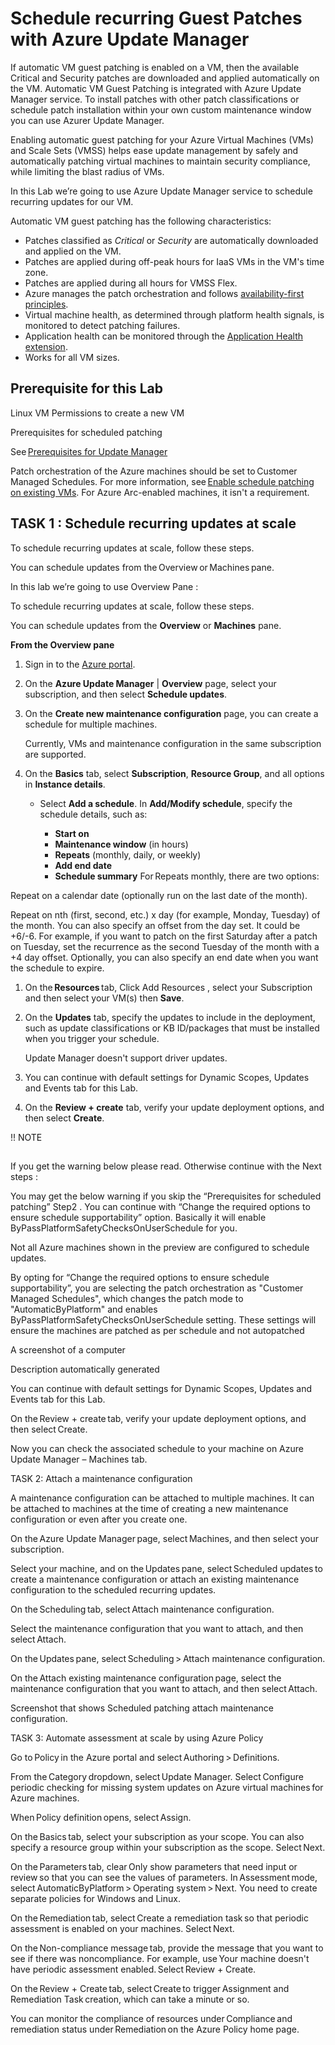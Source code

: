 # Schedule recurring Guest Patches with Azure Update Manager

If automatic VM guest patching is enabled on a VM, then the available Critical and Security patches are downloaded and applied automatically on the VM. Automatic VM Guest Patching is integrated with Azure Update Manager service.
To install patches with other patch classifications or schedule patch installation within your own custom maintenance window you can use Azurer Update Manager. 

Enabling automatic guest patching for your Azure Virtual Machines (VMs) and Scale Sets (VMSS) helps ease update management by safely and automatically patching virtual machines to maintain security compliance, while limiting the blast radius of VMs. 

In this Lab we’re going to use Azure Update Manager service to schedule recurring updates for our VM.  

Automatic VM guest patching has the following characteristics:
- Patches classified as *Critical* or *Security* are automatically downloaded and applied on the VM.
- Patches are applied during off-peak hours for IaaS VMs in the VM's time zone.
- Patches are applied during all hours for VMSS Flex.
- Azure manages the patch orchestration and follows [availability-first principles](https://learn.microsoft.com/en-us/azure/virtual-machines/automatic-vm-guest-patching#availability-first-updates).
- Virtual machine health, as determined through platform health signals, is monitored to detect patching failures.
- Application health can be monitored through the [Application Health extension](https://learn.microsoft.com/en-us/azure/virtual-machine-scale-sets/virtual-machine-scale-sets-health-extension?tabs=rest-api).
- Works for all VM sizes.
 

 



 

## Prerequisite for this Lab 

Linux VM
Permissions to create a new VM 

Prerequisites for scheduled patching 

See [Prerequisites for Update Manager](https://learn.microsoft.com/en-us/azure/update-manager/prerequisites) 

Patch orchestration of the Azure machines should be set to Customer Managed Schedules. For more information, see [Enable schedule patching on existing VMs](https://learn.microsoft.com/en-us/azure/update-manager/prerequsite-for-schedule-patching?tabs=new-prereq-portal%2Cauto-portal#enable-schedule-patching-on-azure-vms). For Azure Arc-enabled machines, it isn't a requirement. 

 

## TASK 1 : Schedule recurring updates at scale 

To schedule recurring updates at scale, follow these steps. 

You can schedule updates from the Overview or Machines pane. 

In this lab we’re going to use Overview Pane :  



To schedule recurring updates at scale, follow these steps.

You can schedule updates from the **Overview** or **Machines** pane.

**From the Overview pane**

1. Sign in to the [Azure portal](https://portal.azure.com).

1. On the **Azure Update Manager** | **Overview** page, select your subscription, and then select **Schedule updates**.

1. On the **Create new maintenance configuration** page, you can create a schedule for multiple machines.

	Currently, VMs and maintenance configuration in the same subscription are supported.

1. On the **Basics** tab, select **Subscription**, **Resource Group**, and all options in **Instance details**.
	- Select **Add a schedule**. In **Add/Modify schedule**, specify the schedule details, such as:
	
		- **Start on**
		- **Maintenance window** (in hours)
		- **Repeats** (monthly, daily, or weekly)
		- **Add end date**
		- **Schedule summary**
For Repeats monthly, there are two options: 

Repeat on a calendar date (optionally run on the last date of the month). 

Repeat on nth (first, second, etc.) x day (for example, Monday, Tuesday) of the month. You can also specify an offset from the day set. It could be +6/-6. For example, if you want to patch on the first Saturday after a patch on Tuesday, set the recurrence as the second Tuesday of the month with a +4 day offset. Optionally, you can also specify an end date when you want the schedule to expire. 

1. On the **Resources** tab, Click  Add Resources , select your Subscription and then select your VM(s) then **Save**. 

1. On the **Updates** tab, specify the updates to include in the deployment, such as update classifications or KB ID/packages that must be installed when you trigger your schedule.

	Update Manager doesn't support driver updates.

1. You can continue with default settings for  Dynamic Scopes, Updates and Events tab for this Lab.  

1. On the **Review + create** tab, verify your update deployment options, and then select **Create**.


!! NOTE  

## 

If you get the warning below please read. Otherwise continue with the Next steps :   

You may get the below warning if you skip the  “Prerequisites for scheduled patching” Step2 . You can continue with “Change the required options to ensure schedule supportability” option. Basically it will enable ByPassPlatformSafetyChecksOnUserSchedule for you.  

 

Not all Azure machines shown in the preview are configured to schedule updates. 

By opting for “Change the required options to ensure schedule supportability”, you are selecting the patch orchestration as "Customer Managed Schedules", which changes the patch mode to "AutomaticByPlatform" and enables ByPassPlatformSafetyChecksOnUserSchedule setting. These settings will ensure the machines are patched as per schedule and not autopatched 

A screenshot of a computer

Description automatically generated 

 

 

You can continue with default settings for  Dynamic Scopes, Updates and Events tab for this Lab.  

On the Review + create tab, verify your update deployment options, and then select Create. 

 

Now you can check  the associated schedule to your machine on Azure Update Manager – Machines tab.  

 





TASK 2: Attach a maintenance configuration 

A maintenance configuration can be attached to multiple machines. It can be attached to machines at the time of creating a new maintenance configuration or even after you create one. 

On the Azure Update Manager page, select Machines, and then select your subscription. 

Select your machine, and on the Updates pane, select Scheduled updates to create a maintenance configuration or attach an existing maintenance configuration to the scheduled recurring updates. 

On the Scheduling tab, select Attach maintenance configuration. 

Select the maintenance configuration that you want to attach, and then select Attach. 

On the Updates pane, select Scheduling > Attach maintenance configuration. 

On the Attach existing maintenance configuration page, select the maintenance configuration that you want to attach, and then select Attach. 

 

Screenshot that shows Scheduled patching attach maintenance configuration. 

 

 

TASK 3: Automate assessment at scale by using Azure Policy 

Go to Policy in the Azure portal and select Authoring > Definitions. 

From the Category dropdown, select Update Manager. Select Configure periodic checking for missing system updates on Azure virtual machines for Azure machines. 

When Policy definition opens, select Assign. 

On the Basics tab, select your subscription as your scope. You can also specify a resource group within your subscription as the scope. Select Next. 

On the Parameters tab, clear Only show parameters that need input or review so that you can see the values of parameters. In Assessment mode, select AutomaticByPlatform > Operating system > Next. You need to create separate policies for Windows and Linux. 

On the Remediation tab, select Create a remediation task so that periodic assessment is enabled on your machines. Select Next. 

On the Non-compliance message tab, provide the message that you want to see if there was noncompliance. For example, use Your machine doesn't have periodic assessment enabled. Select Review + Create. 

On the Review + Create tab, select Create to trigger Assignment and Remediation Task creation, which can take a minute or so. 

You can monitor the compliance of resources under Compliance and remediation status under Remediation on the Azure Policy home page. 

 